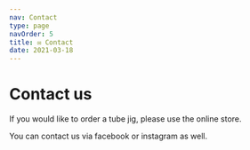 ```yaml
---
nav: Contact
type: page
navOrder: 5
title: ✉️ Contact
date: 2021-03-18
---
```

# Contact us

If you would like to order a tube jig, please use the online store.

You can contact us via facebook or instagram as well.
